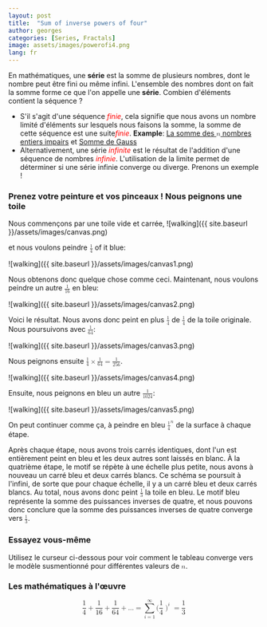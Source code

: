 ```yaml
---
layout: post
title:  "Sum of inverse powers of four"
author: georges
categories: [Series, Fractals]
image: assets/images/powerofi4.png
lang: fr
---
```

En mathématiques, une **série** est la somme de plusieurs nombres, dont le nombre peut être fini ou même infini. L'ensemble des nombres dont on fait la somme forme ce que l'on appelle une **série**.
Combien d'éléments contient la séquence ?
- S'il s'agit d'une séquence <span style="color : red ;">*finie*</span>, cela signifie que nous avons un nombre limité d'éléments sur lesquels nous faisons la somme, la somme de cette séquence est une suite<span style="color: red;">*finie*</span>.  **Example**: [La somme des <math display="inline"><mi>n</mi></math> nombres entiers impairs](https://visualproofs.github.io/series/algebra/2023/08/15/fr_n-odd-numbers.html) et [Somme de Gauss](https://visualproofs.github.io/series/2023/08/15/fr_gauss.html)
- Alternativement, une série <span style="color: red;">*infinite*</span> est le résultat de l'addition d'une séquence de nombres <span style="color: red;">*infinie*</span>. L'utilisation de la limite permet de déterminer si une série infinie
converge ou diverge. Prenons un exemple !

### Prenez votre peinture et vos pinceaux ! Nous peignons une toile
Nous commençons par une toile vide et carrée,
![walking]({{ site.baseurl }}/assets/images/canvas.png)

et nous voulons peindre <math display="inline"><mfrac><mn>1</mn><mn>4</mn></mfrac></math> of it blue:

![walking]({{ site.baseurl }}/assets/images/canvas1.png)

Nous obtenons donc quelque chose comme ceci. Maintenant, nous voulons peindre un autre <math display="inline"><mfrac><mn>1</mn><mn>16</mn></mfrac></math> en bleu:

![walking]({{ site.baseurl }}/assets/images/canvas2.png)

Voici le résultat. Nous avons donc peint en plus <math display="inline"><mfrac><mn>1</mn><mn>4</mn></mfrac></math> de <math display="inline"><mfrac><mn>1</mn><mn>4</mn></mfrac></math> de la toile originale. Nous poursuivons avec <math display="inline"><mfrac><mn>1</mn><mn>64</mn></mfrac></math>:

![walking]({{ site.baseurl }}/assets/images/canvas3.png)

Nous peignons ensuite <math display="inline"><mfrac><mn>1</mn><mn>4</mn></mfrac><mo>&times;</mo><mfrac><mn>1</mn><mn>64</mn></mfrac><mo>=</mo><mfrac><mn>1</mn><mn>256</mn></mfrac></math>.

![walking]({{ site.baseurl }}/assets/images/canvas4.png)

Ensuite, nous peignons en bleu un autre <math display="inline"><mfrac><mn>1</mn><mn>1024</mn></mfrac></math>:

![walking]({{ site.baseurl }}/assets/images/canvas5.png)

On peut continuer comme ça, à peindre en bleu <math display="inline"><msup><mrow><mfrac><mn>1</mn><mn>4</mn></mfrac></mrow><mi>n</mi></msup></math> de la surface à chaque étape.

Après chaque étape, nous avons trois carrés identiques, dont l'un est entièrement peint en bleu et les deux autres sont laissés en blanc. À la quatrième étape, le motif se répète à une échelle plus petite, nous avons à nouveau un carré bleu et deux carrés blancs. Ce schéma se poursuit à l'infini, de sorte que pour chaque échelle, il y a un carré bleu et deux carrés blancs. Au total, nous avons donc peint <math display="inline"><mfrac><mn>1</mn><mn>3</mn></mfrac></math> la toile en bleu.
Le motif bleu représente la somme des puissances inverses de quatre, et nous pouvons donc conclure que la somme des puissances inverses de quatre converge vers <math display="inline"><mfrac><mn>1</mn><mn>3</mn></mfrac></math>.


### Essayez vous-même
Utilisez le curseur ci-dessous pour voir comment le tableau converge vers le modèle susmentionné pour différentes valeurs de <math display="inline"><mi>n</mi></math>.

<div id="observablehq-6c0f974d">
  <div class="observablehq-viewof-levels"></div>
  <div class="observablehq-dom"></div>
</div>
<script type="module">
  import {Runtime, Inspector} from "https://cdn.jsdelivr.net/npm/@observablehq/runtime@4/dist/runtime.js";
  import define from "https://api.observablehq.com/@864af2bf64442aa6/inverse-power-of-4.js?v=3";
  (new Runtime).module(define, name => {
    if (name === "viewof levels") return Inspector.into("#observablehq-6c0f974d .observablehq-viewof-levels")();
    if (name === "dom") return Inspector.into("#observablehq-6c0f974d .observablehq-dom")();
  });
</script>

### Les mathématiques à l'œuvre
<math display="block">
  <mrow>
    <mfrac>
      <mn>1</mn>
      <mn>4</mn>
    </mfrac>
    <mo>+</mo>
    <mfrac>
      <mn>1</mn>
      <mn>16</mn>
    </mfrac>
    <mo>+</mo>
    <mfrac>
      <mn>1</mn>
      <mn>64</mn>
    </mfrac>
    <mo>+</mo>
    <mi>.</mi>
    <mi>.</mi>
    <mi>.</mi>
    <mo>=</mo>
    <mrow>
      <munderover>
        <mo movablelimits="false">∑</mo>
        <mrow>
          <mi>i</mi>
          <mo>=</mo>
          <mn>1</mn>
        </mrow>
        <mi>∞</mi>
      </munderover>
    </mrow>
    <mrow>
    <mo stretchy="false" form="prefix">(</mo>
    <mfrac>
      <mn>1</mn>
      <mn>4</mn>
    </mfrac>
    <msup>
    <mo stretchy="false" form="prefix">)</mo>  
    <mi>i</mi>
    </msup>
    </mrow>
    <mo>=</mo>
    <mfrac>
      <mn>1</mn>
      <mn>3</mn>
    </mfrac>
  </mrow>
</math>